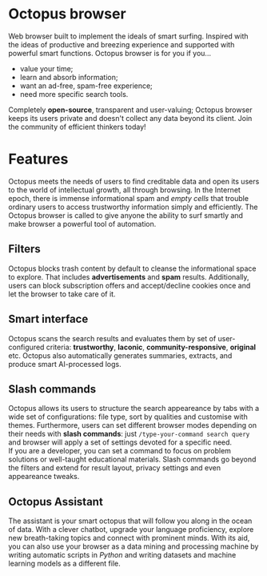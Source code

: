 # Octopus browser
Web browser built to implement the ideals of smart surfing. Inspired with the ideas of productive and breezing experience and supported with powerful smart functions.
Octopus browser is for you if you...  
* value your time;
* learn and absorb information;
* want an ad-free, spam-free experience;
* need more specific search tools.    
    
Completely **open-source**, transparent and user-valuing; Octopus browser keeps its users private and doesn't collect any data beyond its client. Join the community of efficient thinkers today!
# Features
Octopus meets the needs of users to find creditable data and open its users to the world of intellectual growth, all through browsing. In the Internet epoch, there is immense informational spam and _empty cells_ that trouble ordinary users to access trustworthy information simply and efficiently. The Octopus browser is called to give anyone the ability to surf smartly and make browser a powerful tool of automation.
## Filters
Octopus blocks trash content by default to cleanse the informational space to explore. That includes **advertisements** and **spam** results. Additionally, users can block subscription offers and accept/decline cookies once and let the browser to take care of it.
## Smart interface
Octopus scans the search results and evaluates them by set of user-configured criteria: **trustworthy**, **laconic**, **community-responsive**, **original** etc. Octopus also automatically generates summaries, extracts, and produce smart AI-processed logs.   
## Slash commands
Octopus allows its users to structure the search appeareance by tabs with a wide set of configurations: file type, sort by qualities and customise with themes. Furthermore, users can set different browser modes depending on their needs with **slash commands**: just `/type-your-command search query` and browser will apply a set of settings devoted for a specific need.   
If you are a developer, you can set a command to focus on problem solutions or well-taught educational materials. Slash commands go beyond the filters and extend for result layout, privacy settings and even appeareance tweaks. 
## Octopus Assistant
The assistant is your smart octopus that will follow you along in the ocean of data. With a clever chatbot, upgrade your language proficiency, explore new breath-taking topics and connect with prominent minds. With its aid, you can also use your browser as a data mining and processing machine by writing automatic scripts in _Python_ and writing datasets and machine learning models as a different file. 
